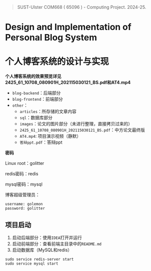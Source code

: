 > SUST-Ulster COM668 ( 65096 ) - Computing Project. 2024-25.
>
> 

# **Design and Implementation of Personal Blog System**

# 个人博客系统的设计与实现

**个人博客系统的效果预览详见2425_61_10708_080901H_202115030121_BS.pdf和AT4.mp4**

- `blog-backend`：后端部分
- `blog-frontend`：前端部分
- `other`：
  - `articles`：所存储的文章内容
  - `sql`：数据库部分
  - `images`：论文的图片部分（未进行整理，直接拷贝过来的）
  - `2425_61_10708_080901H_202115030121_BS.pdf`：中方论文最终版
  - `AT4.mp4`: 项目演示视频（静默）
  - `答辩ppt.pdf`：答辩ppt


**密码**

Linux root：golitter

redis密码：redis

mysql密码：mysql

博客超级管理员：

```shell
username: golemon
password: golitter
```



## 项目启动

1. 启动后端部分：使用`IDEA`打开并运行
2. 启动前端部分：查看前端主目录中的`README.md`
3. 启动数据库（MySQL和redis）

```shell
sudo service redis-server start  
sudo service mysql start   
```

